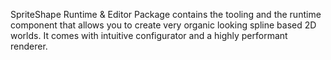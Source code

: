 SpriteShape Runtime & Editor Package contains the tooling and the runtime component that allows you to create very organic looking spline based 2D worlds. It comes with intuitive configurator and a highly performant renderer.

